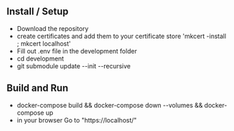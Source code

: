 ## Install / Setup
- Download the repository
- create certificates and add them to your certificate store 'mkcert -install ; mkcert localhost'
- Fill out .env file in the development folder
- cd development
- git submodule update --init --recursive


## Build and Run
- docker-compose build && docker-compose down --volumes  && docker-compose up
- in your browser Go to "https://localhost/" 
